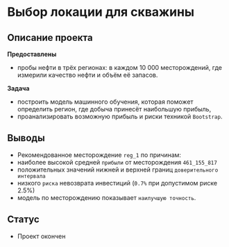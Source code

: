 # Выбор локации для скважины

## Описание проекта

**Предоставлены**
- пробы нефти в трёх регионах: в каждом 10 000 месторождений, где измерили качество нефти и объём её запасов.

**Задача**
- построить модель машинного обучения, которая поможет определить регион, где добыча принесёт наибольшую прибыль,
- проанализировать возможную прибыль и риски техникой `Bootstrap`.

## Выводы

- Рекомендованное месторождение `reg_1` по причинам:
 - наиболее высокой средней `прибыли` от месторождения `461_155_817`
 - положительных значений нижней и верхней границ `доверительного интервала`
 - низкого `риска` невозврата инвестиций (`0.7%` при допустимом риске 2.5%)
 - модель по месторождению показывает `наилучшую точность`.

## Статус

- Проект окончен
